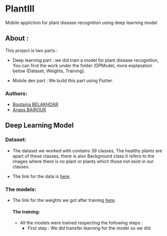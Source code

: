 # PlantIll

Mobile appliction for plant disease recognition using deep learning model 
 
## About :

This project is two parts : 

 - Deep learning part : we did train a model for plant disease recognition, You can find the work under the folder /DPModel, more explanation    below (Dataset, Weights, Training).
    
 - Mobile dev part : We build this part using Flutter.

### Authors:
- [Boutaina BELAKHDAR]()
- [Anass BAIROUK](https://www.linkedin.com/in/anass-bairouk-258673109/)



## Deep Learning Model

### Dataset: 

  -  The dataset we worked with contains 39 classes, The healthy plants are apart of these classes, there is also Background
  class it refers to the images where there is no plant or plants which those not exist in our classes.
  
  - The link for the data is [here](https://drive.google.com/drive/folders/1sSS6B55_FfRJZLuyxIzcoDyiToBSBNmW?usp=sharing).
  
### The models: 

  - The link for the weights we got after training [here](https://drive.google.com/drive/folders/1-5S1v6ydXjdHfUaBWsoXkO8v7vqegCIY?usp=sharing).
  
    #### The training:
      - All the models were trained respecting the following steps : 
          * First step :
          We did transfer learning for the model so we did 
          
